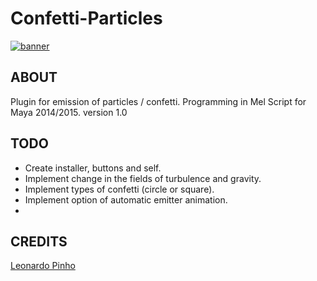 Confetti-Particles
==================

[![banner](http://www.leonardopinho.com/imgs/banner.jpg)](http://www.leonardopinho.com/)

ABOUT
-----
Plugin for emission of particles / confetti.
Programming in Mel Script for Maya 2014/2015.
version 1.0

TODO
-----
- Create installer, buttons and self.
- Implement change in the fields of turbulence and gravity.
- Implement types of confetti (circle or square).
- Implement option of automatic emitter animation.
- 
CREDITS
-----
[Leonardo Pinho](http:/www.github.com/leonardopinho)
